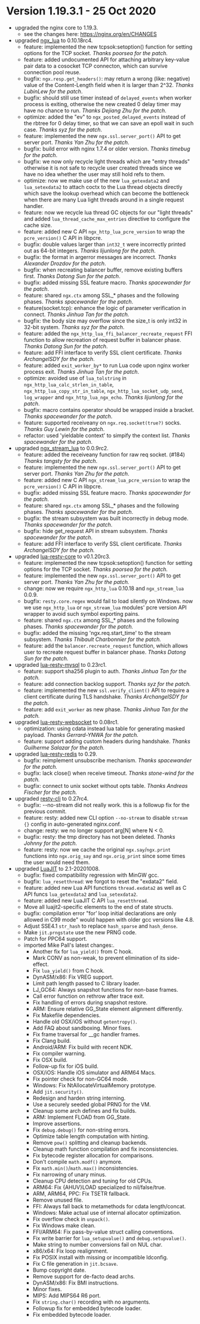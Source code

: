 <!---
    @title         ChangeLog for 1.19.3.x
    @creator       Johnny Wang
    @created       2020-10-25 05:04 GMT
--->

# Version 1.19.3.1 - 25 Oct 2020

- upgraded the nginx core to 1.19.3.
	- see the changes here: https://nginx.org/en/CHANGES
- upgraded [ngx_lua](https://github.com/openresty/lua-nginx-module#readme) to 0.10.18rc4.
    - feature: implemented the new tcpsok:setoption() function for setting options for the TCP socket. *Thanks poorsea for the patch.*
    - feature: added undocumented API for attaching arbitrary key-value pair data to a cosocket TCP connecton, which can survive connection pool reuse.
    - bugfix: `ngx.resp.get_headers()`: may return a wrong (like: negative) value of the Content-Length field when it is larger than 2^32. *Thanks LubinLew for the patch*.
    - bugfix: should still use timer instead of `delayed_events` when worker process is exiting, otherwise the new created 0 delay timer may have no chance to run. *Thanks Dejiang Zhu for the patch*.
    - optimize: added the "ev" to `ngx_posted_delayed_events` instead of the rbtree for 0 delay timer, so that we can save an epoll wait in such case. *Thanks syz for the patch*.
    - feature: implemented the new `ngx.ssl.server_port()` API to get server port. *Thanks Yan Zhu for the patch*.
    - bugfix: build error with nginx 1.7.4 or older version. *Thanks timebug for the patch*.
    - bugfix: we now only recycle light threads which are "entry threads" otherwise it is not safe to recycle user created threads since we have no idea whether the user may still hold refs to them.
    - optimize: now we make use of the new `lua_getexdata2` and `lua_setexdata2` to attach coctx to the Lua thread objects directly which save the lookup overhead which can become the bottleneck when there are many Lua light threads around in a single request handler.
    - feature: now we recycle lua thread GC objects for our "light threads" and added `lua_thread_cache_max_entries` directive to configure the cache size.
    - feature: added new C API `ngx_http_lua_pcre_version` to wrap the `pcre_version()` C API in libpcre.
    - bugfix: double values larger than `int32_t` were incorrectly printed out as 64-bit integers. *Thanks lijunlong for the patch*.
    - bugfix: the format in argerror messages are incorrect. *Thanks Alexander Drozdov for the patch*.
    - bugfix: when recreating balancer buffer, remove existing buffers first. *Thanks Datong Sun for the patch*.
    - bugfix: added missing SSL feature macro. *Thanks spacewander for the patch*.
    - feature: shared `ngx.ctx` among SSL_* phases and the following phases. *Thanks spacewander for the patch*.
    - feature(socket.tcp): enhance the logic of parameter verification in connect. *Thanks Jinhua Tan for the patch.*
    - bugfix: the body size may overflow since the size_t is only int32 in 32-bit system. *Thanks syz for the patch*.
    - feature: added the `ngx_http_lua_ffi_balancer_recreate_request` FFI function to allow recreation of request buffer in balancer phase. *Thanks Datong Sun for the patch*.
    - feature: add FFI interface to verify SSL client certificate. *Thanks ArchangelSDY for the patch*.
    - feature: added `exit_worker_by*` to run Lua code upon nginx worker process exit. *Thanks Jinhua Tan for the patch*.
    - optimize: avoided use of `lua_tolstring` in `ngx_http_lua_calc_strlen_in_table`, `ngx_http_lua_copy_str_in_table`, `ngx_http_lua_socket_udp_send`, `log_wrapper` and `ngx_http_lua_ngx_echo`. *Thanks lijunlong for the patch*.
    - bugfix: macro contains operator should be wrapped inside a bracket. *Thanks spacewander for the patch*.
    - feature: supported receiveany on `ngx.req.socket(true?)` socks. *Thanks Guy Lewin for the patch*.
    - refactor: used 'yieldable context' to simpify the context list. *Thanks spacewander for the patch*.
- upgraded [ngx_stream_lua](https://github.com/openresty/stream-lua-nginx-module#readme) to 0.0.9rc2.
    - feature: added the receiveany function for raw req socket. (#184) *Thanks tangsty for the patch*.
    - feature: implemented the new `ngx.ssl.server_port()` API to get server port. *Thanks Yan Zhu for the patch*.
    - feature: added new C API `ngx_stream_lua_pcre_version` to wrap the `pcre_version()` C API in libpcre.
    - bugfix: added missing SSL feature macro. *Thanks spacewander for the patch.*
    - feature: shared `ngx.ctx` among SSL_* phases and the following phases. *Thanks spacewander for the patch*.
    - bugfix: the stream subsystem was built incorrectly in debug mode. *Thanks spacewander for the patch*.
    - bugfix: hide get_request API in stream subsystem. *Thanks spacewander for the patch*.
    - feature: add FFI interface to verify SSL client certificate. *Thanks ArchangelSDY for the patch.*
- upgraded [lua-resty-core](https://github.com/openresty/lua-resty-core#readme) to v0.1.20rc3.
    - feature: implemented the new tcpsok:setoption() function for setting options for the TCP socket. *Thanks poorsea for the patch.*
    - feature: implemented the new `ngx.ssl.server_port()` API to get server port. *Thanks Yan Zhu for the patch.*
    - change: now we require `ngx_http_lua` 0.10.18 and `ngx_stream_lua` 0.0.9.
    - bugfix: `resty.core.regex` would fail to load silently on Windows. now we use `ngx_http_lua` or `ngx_stream_lua` modules' pcre version API wrapper to avoid such symbol exporting pains.
    - feature: shared `ngx.ctx` among SSL_* phases and the following phases. *Thanks spacewander for the patch.*
    - bugfix: added the missing 'ngx.req.start_time' to the stream subsystem. *Thanks Thibault Charbonnier for the patch.*
    - feature: add the `balancer.recreate_request` function, which allows user to recreate request buffer in balancer phase. *Thanks Datong Sun for the patch.*
- upgraded [lua-resty-mysql](https://github.com/openresty/lua-resty-mysql#readme) to 0.23rc1.
    - feature: support sha256 plugin to auth. *Thanks Jinhua Tan for the patch.*
    - feature: add connection backlog support. *Thanks syz for the patch.*
    - feature: implemented the new `ssl.verify_client()` API to require a client certificate during TLS handshake. *Thanks ArchangelSDY for the patch.*
    - feature: add `exit_worker` as new phase. *Thanks Jinhua Tan for the patch.*
- upgraded [lua-resty-websocket](https://github.com/openresty/lua-resty-websocket#readme) to 0.08rc1.
    - optimization: using cdata instead lua table for generating masked payload. *Thanks Gerrard-YNWA for the patch.*
    - feature: support adding custom headers during handshake. *Thanks Guilherme Salazar for the patch.*
- upgraded [lua-resty-redis](https://github.com/openresty/lua-resty-redis#readme) to 0.29.
    - bugfix: reimplement unsubscribe mechanism. *Thanks spacewander for the patch.*
    - bugfix: lack close() when receive timeout. *Thanks stone-wind for the patch.*
    - bugfix: connect to unix socket without opts table. *Thanks Andreas Fischer for the patch.*
- upgraded [resty-cli](https://github.com/openresty/resty-cli#readme) to 0.27rc4.
    - bugfix: --no-stream did not really work. this is a followup fix for the previous commit.
    - feature: resty: added new CLI option `--no-stream` to disable `stream {}` config in auto-generated nginx.conf.
    - change: resty: we no longer support arg[N] where N < 0.
    - bugfix: resty: the tmp directory has not been deleted. *Thanks Johnny for the patch.*
    - feature: resty: now we cache the original `ngx.say`/`ngx.print` functions into `ngx.orig_say` and `ngx.orig_print` since some times the user would need them.
- upgraded [LuaJIT](https://github.com/openresty/luajit2) to 2.1-20201008.
    - bugfix: fixed compatibility regression with MinGW gcc.
    - bugfix: `lua_resetthread`: we forgot to reset the "exdata2" field.
    - feature: added new Lua API functions `thread.exdata2` as well as C API funcs `lua_getexdata2` and `lua_setexdata2`.
    - feature: added new LuaJIT C API `lua_resetthread`.
    - Move all luajit2-specific elements to the end of state structs.
    - bugfix: compilation error "for’ loop initial declarations are only allowed in C99 mode" would happen with older gcc versions like 4.8.
    - Adjust SSE4.1 `str_hash` to replace `hash_sparse` and `hash_dense`.
    - Make `jit.prngstate` use the new PRNG code.
    - Patch for PPC64 support.
    - imported Mike Pall's latest changes:.
        - Another fix for `lua_yield()` from C hook.
        - Mark CONV as non-weak, to prevent elimination of its side-effect.
        - Fix `lua_yield()` from C hook.
        - DynASM/x86: Fix VREG support.
        - Limit path length passed to C library loader.
        - LJ_GC64: Always snapshot functions for non-base frames.
        - Call error function on rethrow after trace exit.
        - Fix handling of errors during snapshot restore.
        - ARM: Ensure relative GG_State element alignment differently.
        - Fix Makefile dependencies.
        - Handle old OSX/iOS without `getentropy()`.
        - Add FAQ about sandboxing. Minor fixes.
        - Fix frame traversal for __gc handler frames.
        - Fix Clang build.
        - Android/ARM: Fix build with recent NDK.
        - Fix compiler warning.
        - Fix OSX build.
        - Follow-up fix for iOS build.
        - OSX/iOS: Handle iOS simulator and ARM64 Macs.
        - Fix pointer check for non-GC64 mode.
        - Windows: Fix NtAllocateVirtualMemory prototype.
        - Add `jit.security()`.
        - Redesign and harden string interning.
        - Use a securely seeded global PRNG for the VM.
        - Cleanup some arch defines and fix builds.
        - ARM: Implement FLOAD from GG_State.
        - Improve assertions.
        - Fix `debug.debug()` for non-string errors.
        - Optimize table length computation with hinting.
        - Remove `pow()` splitting and cleanup backends.
        - Cleanup math function compilation and fix inconsistencies.
        - Fix bytecode register allocation for comparisons.
        - Don't compile `math.modf()` anymore.
        - Fix `math.min()`/`math.max()` inconsistencies.
        - Fix narrowing of unary minus.
        - Cleanup CPU detection and tuning for old CPUs.
        - ARM64: Fix {AHUV}LOAD specialized to nil/false/true.
        - ARM, ARM64, PPC: Fix TSETR fallback.
        - Remove unused file.
        - FFI: Always fall back to metamethods for cdata length/concat.
        - Windows: Make actual use of internal allocator optimization.
        - Fix overflow check in `unpack()`.
        - Fix Windows make clean.
        - FFI/ARM64: Fix pass-by-value struct calling conventions.
        - Fix write barrier for `lua_setupvalue()` and `debug.setupvalue()`.
        - Make string to number conversions fail on NUL char.
        - x86/x64: Fix loop realignment.
        - Fix POSIX install with missing or incompatible ldconfig.
        - Fix C file generation in `jit.bcsave`.
        - Bump copyright date.
        - Remove support for de-facto dead archs.
        - DynASM/x86: Fix BMI instructions.
        - Minor fixes.
        - MIPS: Add MIPS64 R6 port.
        - Fix `string.char()` recording with no arguments.
        - Followup fix for embedded bytecode loader.
        - Fix embedded bytecode loader.
